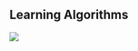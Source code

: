 ## Learning Algorithms

[<img src="https://learning.oreilly.com/covers/urn:orm:book:9781492091059/200w/">](https://learning.oreilly.com/library/view/learning-algorithms/9781492091059/)